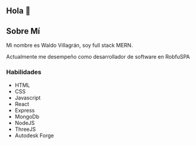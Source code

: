## Hola 👋

## Sobre Mí

Mi nombre es Waldo Villagrán, soy full stack MERN.

Actualmente me desempeño como desarrollador de software en RobfuSPA

### Habilidades

* HTML
* CSS
* Javascript
* React
* Express
* MongoDb
* NodeJS
* ThreeJS
* Autodesk Forge

<!--
**waldo-dev/waldo-dev** is a ✨ _special_ ✨ repository because its `README.md` (this file) appears on your GitHub profile.

Here are some ideas to get you started:

- 🔭 I’m currently working on ...
- 🌱 I’m currently learning ...
- 👯 I’m looking to collaborate on ...
- 🤔 I’m looking for help with ...
- 💬 Ask me about ...
- 📫 How to reach me: ...
- 😄 Pronouns: ...
- ⚡ Fun fact: ...
-->
